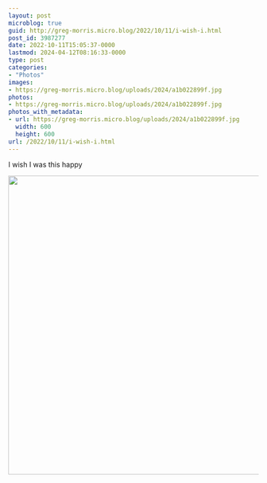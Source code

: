 ```yaml
---
layout: post
microblog: true
guid: http://greg-morris.micro.blog/2022/10/11/i-wish-i.html
post_id: 3987277
date: 2022-10-11T15:05:37-0000
lastmod: 2024-04-12T08:16:33-0000
type: post
categories:
- "Photos"
images:
- https://greg-morris.micro.blog/uploads/2024/a1b022899f.jpg
photos:
- https://greg-morris.micro.blog/uploads/2024/a1b022899f.jpg
photos_with_metadata:
- url: https://greg-morris.micro.blog/uploads/2024/a1b022899f.jpg
  width: 600
  height: 600
url: /2022/10/11/i-wish-i.html
---
```


<p>I wish I was this happy</p><p><img src="uploads/2024/a1b022899f.jpg" alt="" width="600" height="600" /></p>
